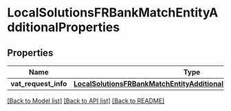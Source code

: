 # LocalSolutionsFRBankMatchEntityAdditionalProperties

## Properties
Name | Type | Description | Notes
------------ | ------------- | ------------- | -------------
**vat_request_info** | [**LocalSolutionsFRBankMatchEntityAdditionalPropertiesVatRequestInfo**](LocalSolutionsFRBankMatchEntityAdditionalPropertiesVatRequestInfo.md) |  | [optional] 

[[Back to Model list]](../README.md#documentation-for-models) [[Back to API list]](../README.md#documentation-for-api-endpoints) [[Back to README]](../README.md)

